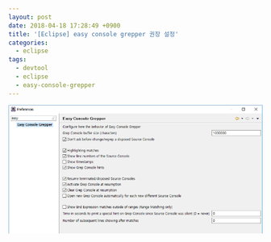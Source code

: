```yaml
---
layout: post
date: 2018-04-18 17:28:49 +0900
title: '[Eclipse] easy console grepper 권장 설정'
categories:
  - eclipse
tags:
  - devtool
  - eclipse
  - easy-console-grepper
---
```


![](/images/easy-console-grepper-1.png)
